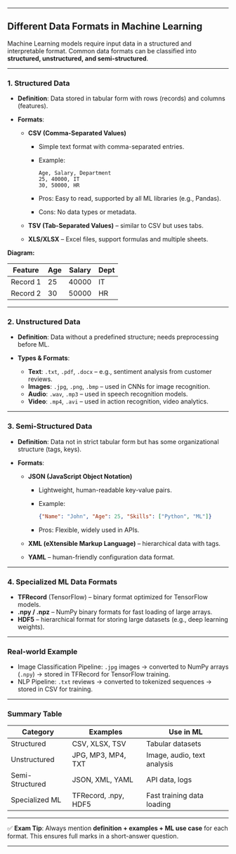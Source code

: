 

---

## **Different Data Formats in Machine Learning**

Machine Learning models require input data in a structured and interpretable format.
Common data formats can be classified into **structured, unstructured, and semi-structured**.

---

### **1. Structured Data**

* **Definition**: Data stored in tabular form with rows (records) and columns (features).
* **Formats**:

  * **CSV (Comma-Separated Values)**

    * Simple text format with comma-separated entries.
    * Example:

      ```
      Age, Salary, Department
      25, 40000, IT
      30, 50000, HR
      ```
    * Pros: Easy to read, supported by all ML libraries (e.g., Pandas).
    * Cons: No data types or metadata.
  * **TSV (Tab-Separated Values)** – similar to CSV but uses tabs.
  * **XLS/XLSX** – Excel files, support formulas and multiple sheets.

**Diagram:**

| Feature  | Age | Salary | Dept |
| -------- | --- | ------ | ---- |
| Record 1 | 25  | 40000  | IT   |
| Record 2 | 30  | 50000  | HR   |

---

### **2. Unstructured Data**

* **Definition**: Data without a predefined structure; needs preprocessing before ML.
* **Types & Formats**:

  * **Text**: `.txt`, `.pdf`, `.docx` – e.g., sentiment analysis from customer reviews.
  * **Images**: `.jpg`, `.png`, `.bmp` – used in CNNs for image recognition.
  * **Audio**: `.wav`, `.mp3` – used in speech recognition models.
  * **Video**: `.mp4`, `.avi` – used in action recognition, video analytics.

---

### **3. Semi-Structured Data**

* **Definition**: Data not in strict tabular form but has some organizational structure (tags, keys).
* **Formats**:

  * **JSON (JavaScript Object Notation)**

    * Lightweight, human-readable key-value pairs.
    * Example:

      ```json
      {"Name": "John", "Age": 25, "Skills": ["Python", "ML"]}
      ```
    * Pros: Flexible, widely used in APIs.
  * **XML (eXtensible Markup Language)** – hierarchical data with tags.
  * **YAML** – human-friendly configuration data format.

---

### **4. Specialized ML Data Formats**

* **TFRecord** (TensorFlow) – binary format optimized for TensorFlow models.
* **.npy / .npz** – NumPy binary formats for fast loading of large arrays.
* **HDF5** – hierarchical format for storing large datasets (e.g., deep learning weights).

---

### **Real-world Example**

* Image Classification Pipeline: `.jpg` images → converted to NumPy arrays (`.npy`) → stored in TFRecord for TensorFlow training.
* NLP Pipeline: `.txt` reviews → converted to tokenized sequences → stored in CSV for training.

---

### **Summary Table**

| Category        | Examples             | Use in ML                   |
| --------------- | -------------------- | --------------------------- |
| Structured      | CSV, XLSX, TSV       | Tabular datasets            |
| Unstructured    | JPG, MP3, MP4, TXT   | Image, audio, text analysis |
| Semi-Structured | JSON, XML, YAML      | API data, logs              |
| Specialized ML  | TFRecord, .npy, HDF5 | Fast training data loading  |

---

✅ **Exam Tip**: Always mention **definition + examples + ML use case** for each format. This ensures full marks in a short-answer question.

---
